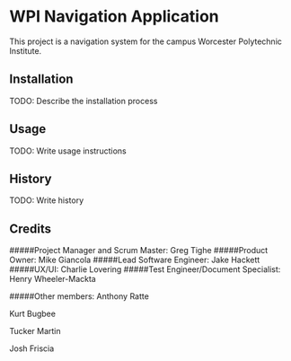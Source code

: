# WPI Navigation Application

This project is a navigation system for the campus Worcester Polytechnic Institute.

## Installation

TODO: Describe the installation process

## Usage

TODO: Write usage instructions

## History

TODO: Write history

## Credits

#####Project Manager and Scrum Master: 
Greg Tighe
#####Product Owner: 
Mike Giancola
#####Lead Software Engineer: 
Jake Hackett
#####UX/UI: 
Charlie Lovering
#####Test Engineer/Document Specialist: 
Henry Wheeler-Mackta

#####Other members: 
Anthony Ratte

Kurt Bugbee

Tucker Martin

Josh Friscia



